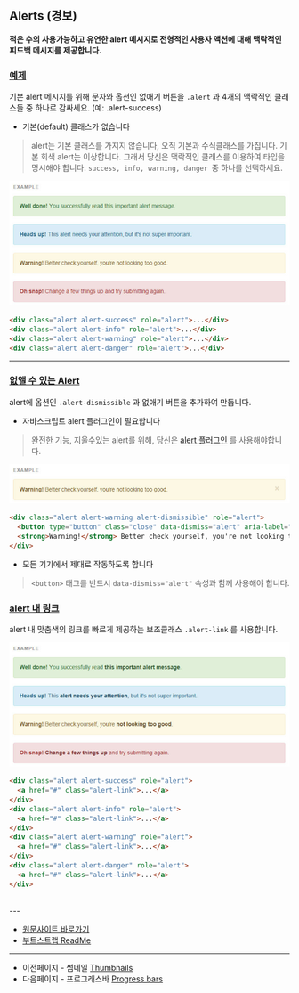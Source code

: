 ## Alerts (경보)


**적은 수의 사용가능하고 유연한 alert 메시지로 전형적인 사용자 액션에 대해 맥락적인 피드백 메시지를 제공합니다.**


### [예제](http://getbootstrap.com/components/#alerts-examples)
기본 alert 메시지를 위해 문자와 옵션인 없애기 버튼을 `.alert` 과 4개의 맥락적인 클래스들 중 하나로 감싸세요. (예: .alert-success)


* 기본(default) 클래스가 없습니다
> alert는 기본 클래스를 가지지 않습니다, 오직 기본과 수식클래스를 가집니다. 기본 회색 alert는 이상합니다. 그래서 당신은 맥락적인 클래스를 이용하여 타입을 명시해야 합니다. `success, info, warning, danger `중 하나를 선택하세요.


![component_alert_01](../images/component_alert_01.jpg)

```html
<div class="alert alert-success" role="alert">...</div>
<div class="alert alert-info" role="alert">...</div>
<div class="alert alert-warning" role="alert">...</div>
<div class="alert alert-danger" role="alert">...</div>

```
----

### [없앨 수 있는 Alert](http://getbootstrap.com/components/#alerts-dismissible)

alert에 옵션인 `.alert-dismissible` 과 없애기 버튼을 추가하여 만듭니다.


* 자바스크립트 alert 플러그인이 필요합니다

> 완전한 기능, 지울수있는 alert를 위해, 당신은 [alert 플러그인](http://getbootstrap.com/javascript/#alerts) 를 사용해야합니다.


![component_thumbnails_02](../images/component_alert_02.jpg)

```html
<div class="alert alert-warning alert-dismissible" role="alert">
  <button type="button" class="close" data-dismiss="alert" aria-label="Close"><span aria-hidden="true">&times;</span></button>
  <strong>Warning!</strong> Better check yourself, you're not looking too good.
</div>

```

* 모든 기기에서 제대로 작동하도록 합니다

> `<button>` 태그를 반드시 `data-dismiss="alert"` 속성과 함께 사용해야 합니다.

### [alert 내 링크](http://getbootstrap.com/components/#alerts-links)

alert 내 맞춤색의 링크를 빠르게 제공하는 보조클래스 `.alert-link` 를 사용합니다.

![component_thumbnails_03](../images/component_alert_03.jpg)

```html
<div class="alert alert-success" role="alert">
  <a href="#" class="alert-link">...</a>
</div>
<div class="alert alert-info" role="alert">
  <a href="#" class="alert-link">...</a>
</div>
<div class="alert alert-warning" role="alert">
  <a href="#" class="alert-link">...</a>
</div>
<div class="alert alert-danger" role="alert">
  <a href="#" class="alert-link">...</a>
</div>
```

<br >
---

* [원문사이트 바로가기](http://getbootstrap.com/components/#alerts)
* [부트스트랩 ReadMe](../README.md)

---
* 이전페이지 - 썸네일 [Thumbnails](component_14_thumbnails.md)
* 다음페이지 - 프로그래스바 [Progress bars](component_16_progress_bars.md)